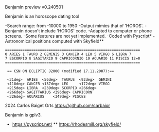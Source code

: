 Benjamin preview v0.240501

Benjamin is an horoscope dating tool

-Search range: from -10000 to 1950
-Output mimics that of 'HOROS'.
-Benjamin doesn't include 'HOROS' code.
-Adapted to computer or phone screens.
-Some features are not yet implemented.
-Coded with Pyscript*
-Astronomical positions computed with Skyfield**


```
==============================================================
0 ARIES	1 TAURO 2 GEMINIS 3 CANCER 4 LEO 5 VIRGO 6 LIBRA 7
7 ESCORPIO 8 SAGITARIO 9 CAPRICORNIO 10 ACUARIO 11 PISCIS 12=0
==============================================================

 == CSN ON ECLIPTIC J2000 (modified 17.11.2007):==
   
 <31deg>  ARIES  <56deg>  TAURUS  <92deg>  GEMINI
 <118deg> CANCER <137deg> LEO     <172deg> VIRGO
 <215deg> LIBRA  <239deg> SCORPIO <266deg>
 <266deg> SAGITTARIUS <296deg> CAPRICORN
 <326deg> AQUARIUS    <349deg> PISCES
```

2024 Carlos Baiget Orts
https://github.com/carbaior

Benjamin is gplv3.
* https://pyscript.net/
** https://rhodesmill.org/skyfield/
